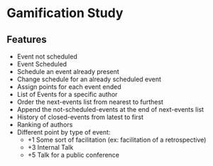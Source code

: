 # Gamification Study

## Features
- Event not scheduled
- Event Scheduled
- Schedule an event already present
- Change schedule for an already scheduled event
- Assign points for each event ended
- List of Events for a specific author
- Order the next-events list from nearest to furthest
- Append the not-scheduled-events at the end of next-events list
- History of closed-events from latest to first
- Ranking of authors
- Different point by type of event:
   - +1 Some sort of facilitation (ex: facilitation of a retrospective)
   - +3 Internal Talk
   - +5 Talk for a public conference